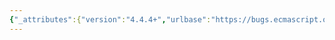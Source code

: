 ```yaml
---
{"_attributes":{"version":"4.4.4+","urlbase":"https://bugs.ecmascript.org/","maintainer":"dherman@mozilla.com"},"bug":{"bug_id":1088,"creation_ts":"2012-11-28 13:55:00 -0800","short_desc":"8.3.{12,13}: \"If Type(O) is not Object\"","delta_ts":"2012-12-21 18:08:22 -0800","product":"Draft for 6th Edition","component":"editorial issue","version":"Rev 12: November 22, 2012 Draft","rep_platform":"All","op_sys":"All","bug_status":"RESOLVED","resolution":"FIXED","priority":"Normal","bug_severity":"normal","everconfirmed":true,"reporter":{"uid":"jmdyck","name":"Michael Dyck"},"assigned_to":{"uid":"allen","name":"Allen Wirfs-Brock"},"long_desc":[{"commentid":2895,"comment_count":0,"who":{"uid":"jmdyck","name":"Michael Dyck"},"bug_when":"2012-11-28 13:55:24 -0800","thetext":"In 8.3.12 \"[[Keys]] ( )\" and 8.3.13 \"[[OwnPropertyKeys]] ( )\",\nstep 2 says:\n    If Type(O) is not Object, return result.\nbut as far as I can tell, Type(O) *must* be Object.\n(As soon as you say \"the [[Keys]] internal method of O\", doesn't that\nimply that O is an object? Can a non-object have an internal method?)\n\nSo you could delete the step, or replace it with an assertion."},{"commentid":2945,"comment_count":1,"who":{"uid":"allen","name":"Allen Wirfs-Brock"},"bug_when":"2012-12-01 10:14:06 -0800","thetext":"fixed in rev 13 editor's draft"}]}}
---
```

